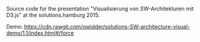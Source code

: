 Source code for the presentation "Visualisierung von SW-Architekturen mit D3.js" at the solutions.hamburg 2015.

Demo: https://cdn.rawgit.com/owidder/solutions-SW-architecture-visual-demo/1.1/index.html#/force
